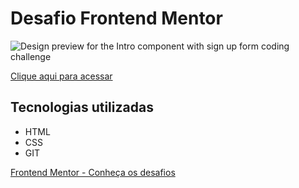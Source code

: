# Desafio Frontend Mentor

![Design preview for the Intro component with sign up form coding challenge](./design/desktop-preview.jpg)

[Clique aqui para acessar](https://israelsanttana.github.io/form-cadastro-grid/)

## Tecnologias utilizadas

- HTML
- CSS
- GIT

[Frontend Mentor - Conheça os desafios](https://www.frontendmentor.io/challenges?difficulties=1&languages=HTML%7CCSS&types=free)
